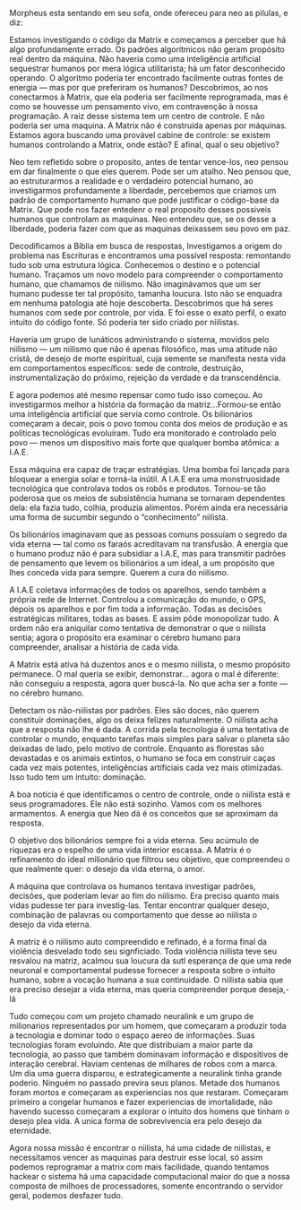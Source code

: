 Morpheus esta sentando em seu sofa, onde ofereceu para neo as pilulas, e diz:

Estamos investigando o código da Matrix e começamos a perceber que há algo profundamente errado. Os padrões algorítmicos não geram propósito real dentro da máquina. Não haveria como uma inteligência artificial sequestrar humanos por mera lógica utilitarista; há um fator desconhecido operando. O algoritmo poderia ter encontrado facilmente outras fontes de energia — mas por que preferiram os humanos? Descobrimos, ao nos conectarmos à Matrix, que ela poderia ser facilmente reprogramada, mas é como se houvesse um pensamento vivo, em contravenção à nossa programação. A raiz desse sistema tem um centro de controle. E não poderia ser uma maquina.  A Matrix não é construída apenas por máquinas. Estamos agora buscando uma provável cabine de controle: se existem humanos controlando a Matrix, onde estão? E afinal, qual o seu objetivo?

Neo tem refletido sobre o proposito, antes de tentar vence-los, neo pensou em dar finalmente o que eles querem. Pode ser um atalho. Neo pensou que, ao estruturarmos a realidade e o verdadeiro potencial humano, ao investigarmos profundamente a liberdade, percebemos que criamos um padrão de comportamento humano que pode justificar o código-base da Matrix. Que pode nos fazer entedenr o real proposito desses possiveis humanos que controlam as maquinas. Neo entendeu que, se os desse a liberdade, poderia fazer com que as maquinas deixassem seu povo em paz.

Decodificamos a Bíblia em busca de respostas, Investigamos a origem do problema nas Escrituras e encontramos uma possível resposta: remontando tudo sob uma estrutura lógica. Conhecemos o destino e o potencial humano. Traçamos um novo modelo para compreender o comportamento humano, que chamamos de niilismo. Não imaginávamos que um ser humano pudesse ter tal propósito, tamanha loucura. Isto não se enquadra em nenhuma patologia até hoje descoberta. Descobrimos que há seres humanos com sede por controle, por vida. E foi esse o exato perfil, o exato intuito do código fonte. Só poderia ter sido criado por niilistas.

Haveria um grupo de lunáticos administrando o sistema, movidos pelo niilismo — um niilismo que não é apenas filosófico, mas uma atitude não cristã, de desejo de morte espiritual, cuja semente se manifesta nesta vida em comportamentos específicos: sede de controle, destruição, instrumentalização do próximo, rejeição da verdade e da transcendência.

E agora podemos até mesmo repensar como tudo isso começou. Ao investigarmos melhor a história da formação da matriz...Formou-se então uma inteligência artificial que servia como controle. Os bilionários começaram a decair, pois o povo tomou conta dos meios de produção e as políticas tecnológicas evoluíram. Tudo era monitorado e controlado pelo povo — menos um dispositivo mais forte que qualquer bomba atômica: a I.A.E.

Essa máquina era capaz de traçar estratégias. Uma bomba foi lançada para bloquear a energia solar e torná-la inútil. A I.A.E era uma monstruosidade tecnológica que controlava todos os robôs e produtos. Tornou-se tão poderosa que os meios de subsistência humana se tornaram dependentes dela: ela fazia tudo, colhia, produzia alimentos. Porém ainda era necessária uma forma de sucumbir segundo o “conhecimento” niilista.

Os bilionários imaginavam que as pessoas comuns possuíam o segredo da vida eterna — tal como os faraós acreditavam na transfusão. A energia que o humano produz não é para subsidiar a I.A.E, mas para transmitir padrões de pensamento que levem os bilionários a um ideal, a um propósito que lhes conceda vida para sempre. Querem a cura do niilismo.

A I.A.E coletava informações de todos os aparelhos, sendo também a própria rede de Internet. Controlou a comunicação do mundo, o GPS, depois os aparelhos e por fim toda a informação. Todas as decisões estratégicas militares, todas as bases. E assim pôde monopolizar tudo. A ordem não era aniquilar como tentativa de demonstrar o que o niilista sentia; agora o propósito era examinar o cérebro humano para compreender, analisar a história de cada vida.

A Matrix está ativa há duzentos anos e o mesmo niilista, o mesmo propósito permanece. O mal queria se exibir, demonstrar… agora o mal é diferente: não conseguiu a resposta, agora quer buscá-la. No que acha ser a fonte — no cérebro humano.

Detectam os não-niilistas por padrões. Eles são doces, não querem constituir dominações, algo os deixa felizes naturalmente. O niilista acha que a resposta não lhe é dada. A corrida pela tecnologia é uma tentativa de controlar o mundo, enquanto tarefas mais simples para salvar o planeta são deixadas de lado, pelo motivo de controle. Enquanto as florestas são devastadas e os animais extintos, o humano se foca em construir caças cada vez mais potentes, inteligências artificiais cada vez mais otimizadas. Isso tudo tem um intuito: dominação.

A boa notícia é que identificamos o centro de controle, onde o niilista está e seus programadores. Ele não está sozinho. Vamos com os melhores armamentos. A energia que Neo dá é os conceitos que se aproximam da resposta.

O objetivo dos bilionários sempre foi a vida eterna. Seu acúmulo de riquezas era o espelho de uma vida interior escassa. A Matrix é o refinamento do ideal milionário que filtrou seu objetivo, que compreendeu o que realmente quer: o desejo da vida eterna, o amor.


A máquina que controlava os humanos tentava investigar padrões, decisões, que poderiam levar ao fim do niilismo. Era preciso quanto mais vidas pudesse ter para investig-las. Tentar encontrar qualquer desejo, combinação de palavras ou comportamento que desse ao niilista o desejo da vida eterna.

A matriz é o niilismo auto compreendido e refinado, é a forma final da violência desvelado todo seu signficiado. Toda violência niilista teve seu resvalou na matriz, acalmou sua loucura da sutl esperança de que uma rede neuronal e comportamental pudesse fornecer a resposta sobre o intuito humano, sobre a vocação humana a sua continuidade. O niilista sabia que era preciso desejar a vida eterna, mas queria compreender porque deseja,-lá

Tudo começou com um projeto chamado neuralink e um grupo de milionarios representados por um homem, que começaram a produzir toda a tecnologia e dominar todo o espaço aereo de informações. Suas tecnologias foram evoluindo. Ate que distribuiam a maior parte da tecnologia, ao passo que também dominavam informação e dispositivos de interação cerebral. Haviam centenas de milhares de robos com a marca. Um dia uma guerra disparou, e estrategicamente a neuralink tinha grande poderio. Ninguém no passado previra seus planos. Metade dos humanos foram mortos e começaram as experiencias nos que restaram. Começaram primeiro a congelar humanos e fazer experiencias de imortalidade, não havendo sucesso começaram a explorar o intuito dos homens que tinham o desejo plea vida. A unica forma de sobrevivencia era pelo desejo da eternidade.

Agora nossa missão é encontrar o niilista, há uma cidade de niilistas, e necessitamos vencer as maquinas para destruir esse local, só assim podemos reprogramar a matrix com mais facilidade, quando tentamos hackear o sistema há uma capacidade computacional maior do que a nossa composta de milhoes de processadores, somente encontrando o servidor geral, podemos desfazer tudo.
